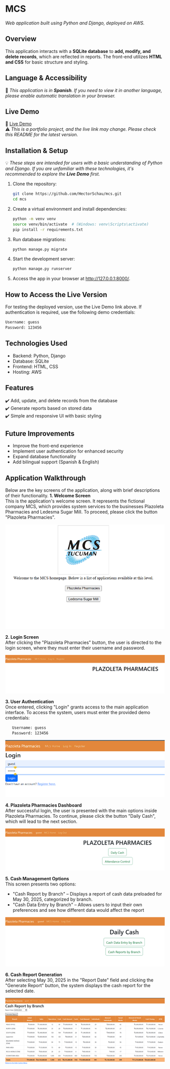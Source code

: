 # **MCS**  
_Web application built using Python and Django, deployed on AWS._

## **Overview**  
This application interacts with a **SQLite database** to **add, modify, and delete records**, which are reflected in reports. The front-end utilizes **HTML and CSS** for basic structure and styling.

## **Language & Accessibility**  
📝 *This application is in **Spanish**. If you need to view it in another language, please enable automatic translation in your browser.*

## **Live Demo**  
🔗 [Live Demo](http://51.20.74.159:8000/)  
⚠️ *This is a portfolio project, and the live link may change. Please check this README for the latest version.*

## **Installation & Setup**  
💡 *These steps are intended for users with a basic understanding of Python and Django. If you are unfamiliar with these technologies, it's recommended to explore the **Live Demo** first.*

1. Clone the repository:  
   ```bash
   git clone https://github.com/HectorSchau/mcs.git
   cd mcs
2. Create a virtual environment and install dependencies:
   ```bash
   python -m venv venv
   source venv/bin/activate  # (Windows: venv\Scripts\activate)
   pip install -r requirements.txt
3. Run database migrations:
   ```bash
   python manage.py migrate
4. Start the development server:
   ```bash
   python manage.py runserver
5. Access the app in your browser at http://127.0.0.1:8000/.

## **How to Access the Live Version**  
For testing the deployed version, use the Live Demo link above.
If authentication is required, use the following demo credentials:
   ```bash
   Username: guess  
   Password: 123456
   ```

## **Technologies Used** 
- Backend: Python, Django
- Database: SQLite
- Frontend: HTML, CSS
- Hosting: AWS

## **Features**   
✔️ Add, update, and delete records from the database  
✔️ Generate reports based on stored data  
✔️ Simple and responsive UI with basic styling  

## **Future Improvements**   
- Improve the front-end experience
- Implement user authentication for enhanced security
- Expand database functionality
- Add bilingual support (Spanish & English)

## **Application Walkthrough**     
Below are the key screens of the application, along with brief descriptions of their functionality.
**1. Welcome Screen**  
This is the application's welcome screen. It represents the fictional company MCS, which provides system services to the businesses Plazoleta Pharmacies and Ledesma Sugar Mill. To proceed, please click the button "Plazoleta Pharmacies".

![Welcome Screen](screenshots/S1.png)

**2. Login Screen**  
After clicking the "Plazoleta Pharmacies" button, the user is directed to the login screen, where they must enter their username and password.

![Welcome Screen](screenshots/S2.png)

**3. User Authentication**  
Once entered, clicking "Login" grants access to the main application interface.
To access the system, users must enter the provided demo credentials:
```bash
   Username: guess  
   Password: 123456
   ```
![Welcome Screen](screenshots/S3.png)

**4. Plazoleta Pharmacies Dashboard**  
After successful login, the user is presented with the main options inside Plazoleta Pharmacies. To continue, please click the button "Daily Cash", which will lead to the next section.

![Welcome Screen](screenshots/S4.png)

**5. Cash Management Options**  
This screen presents two options:
- "Cash Report by Branch" – Displays a report of cash data preloaded for May 30, 2025, categorized by branch.
- "Cash Data Entry by Branch" – Allows users to input their own preferences and see how different data would affect the report
  
![Welcome Screen](screenshots/S5.png)

**6. Cash Report Generation**  
After selecting May 30, 2025 in the "Report Date" field and clicking the "Generate Report" button, the system displays the cash report for the selected date.

![Welcome Screen](screenshots/S6.png)

